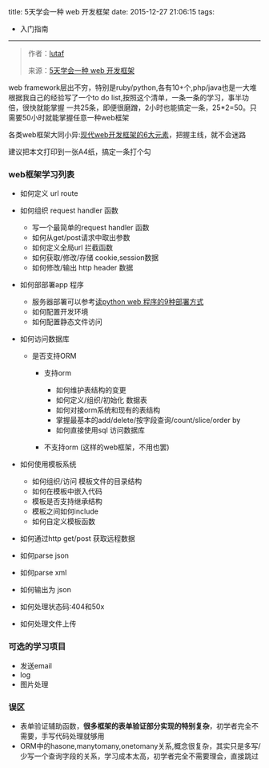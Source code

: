 title: 5天学会一种 web 开发框架
date: 2015-12-27 21:06:15
tags:
  - 入门指南
---

> 作者：[lutaf](http://lutaf.com/)
> 
> 来源：[5天学会一种 web 开发框架](http://lutaf.com/148.htm)

<!--more-->

web framework层出不穷，特别是ruby/python,各有10+个,php/java也是一大堆 根据我自己的经验写了一个to do list,按照这个清单，一条一条的学习，事半功倍，很快就能掌握 一共25条，即便很磨蹭，2小时也能搞定一条，25*2=50。只需要50小时就能掌握任意一种web框架

各类web框架大同小异:[现代web开发框架的6大元素](http://lutaf.com/50.htm)，把握主线，就不会迷路

建议把本文打印到一张A4纸，搞定一条打个勾

### web框架学习列表

*   如何定义 url route
*   如何组织 request handler 函数

    *   写一个最简单的request handler 函数
    *   如何从get/post请求中取出参数
    *   如何定义全局url 拦截函数
    *   如何获取/修改/存储 cookie,session数据
    *   如何修改/输出 http header 数据
*   如何部部署app 程序

    *   服务器部署可以参考[读python web 程序的9种部署方式](http://lutaf.com/141.htm)
    *   如何配置开发环境
    *   如何配置静态文件访问
*   如何访问数据库

    *   是否支持ORM

        *   支持orm

            *   如何维护表结构的变更
            *   如何定义/组织/初始化 数据表
            *   如何对接orm系统和现有的表结构
            *   掌握最基本的add/delete/按字段查询/count/slice/order by
            *   如何直接使用sql 访问数据库
        *   不支持orm (这样的web框架，不用也罢)

*   如何使用模板系统

    *   如何组织/访问 模板文件的目录结构
    *   如何在模板中嵌入代码
    *   模板是否支持继承结构
    *   模板之间如何include
    *   如何自定义模板函数
*   如何通过http get/post 获取远程数据

*   如何parse json
*   如何parse xml
*   如何输出为 json
*   如何处理状态码:404和50x
*   如何处理文件上传

### 可选的学习项目

*   发送email
*   log
*   图片处理

### 误区

*   表单验证辅助函数，**很多框架的表单验证部分实现的特别复杂**，初学者完全不需要，手写代码处理就够用
*   ORM中的hasone,manytomany,onetomany关系,概念很复杂，其实只是多写/少写一个查询字段的关系，学习成本太高，初学者完全不需要理会，直接跳过